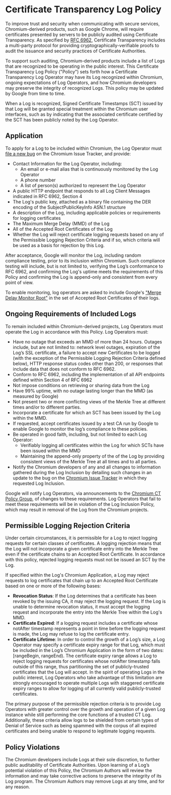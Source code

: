 # Certificate Transparency Log Policy

To improve trust and security when communicating with secure services,
Chromium-derived products, such as Google Chrome, will require certificates
presented by servers to be publicly audited using Certificate Transparency.
As specified by [RFC 6962](https://tools.ietf.org/html/rfc6962), Certificate
Transparency includes a multi-party protocol for providing
cryptographically-verifiable proofs to audit the issuance and security
practices of Certificate Authorities.

To support such auditing, Chromium-derived products include a list of Logs
that are recognized to be operating in the public interest. This Certificate
Transparency Log Policy ("Policy") sets forth how a Certificate Transparency
Log Operator may have its Log recognized within Chromium, ongoing expectations
of Log Operators, and how Chromium developers may preserve the integrity of
recognized Logs. This policy may be updated by Google from time to time.

When a Log is recognized, Signed Certificate Timestamps (SCT) issued by that
Log will be granted special treatment within the Chromium user interfaces,
such as by indicating that the associated certificate certified by the SCT has
been publicly noted by the Log Operator.

## Application

To apply for a Log to be included within Chromium, the Log Operator must
[file a new bug](https://bugs.chromium.org/p/chromium/issues/entry) on the
Chromium Issue Tracker, and provide:
  * Contact Information for the Log Operator, including:
    * An email or e-mail alias that is continuously monitored by the Log
      Operator
    * A phone number
    * A list of person(s) authorized to represent the Log Operator
  * A public HTTP endpoint that responds to all Log Client Messages indicated
    in RFC 6962, Section 4
  * The Log's public key, attached as a binary file containing the DER
    encoding of the SubjectPublicKeyInfo ASN.1 structure
  * A description of the Log, including applicable policies or requirements
    for logging certificates
  * The Maximum Merge Delay (MMD) of the Log
  * All of the Accepted Root Certificates of the Log
  * Whether the Log will reject certificate logging requests based on any of the Permissible Logging Rejection Criteria and if so, which criteria will be used as a basis for rejection by this Log.

After acceptance, Google will monitor the Log, including random compliance
testing, prior to its inclusion within Chromium. Such compliance testing will
include, but is not limited to, verifying the Log’s conformance to RFC 6962,
and confirming the Log's uptime meets the requirements of this Policy and
confirming the Log is append-only and consistent from every point of view.

To enable monitoring, log operators are asked to include Google's
["Merge Delay Monitor Root"](mmd_monitor_root.crt) in the set of Accepted Root
Certificates of their logs.

## Ongoing Requirements of Included Logs

To remain included within Chromium-derived projects, Log Operators must
operate the Log in accordance with this Policy. Log Operators must:

  * Have no outage that exceeds an MMD of more than 24 hours.
    Outages include, but are not limited to: network level outages, expiration
    of the Log’s SSL certificate, a failure to accept new Certificates to be
    logged (with the exception of the Permissible Logging Rejection Criteria defined below), HTTP response status codes other than 200, or responses that
    include data that does not conform to RFC 6962.
  * Conform to RFC 6962, including the implementation of all API endpoints
    defined within Section 4 of RFC 6962
  * Not impose conditions on retrieving or sharing data from the Log
  * Have 99% uptime, with no outage lasting longer than the MMD (as measured
    by Google) 
  * Not present two or more conflicting views of the Merkle Tree at different
    times and/or to different parties.
  * Incorporate a certificate for which an SCT has been issued by the Log
    within the MMD.
  * If requested, accept certificates issued by a test CA run by Google to
    enable Google to monitor the log’s compliance to these policies.
  * Be operated in good faith, including, but not limited to each Log
    Operator:
      * Verifiably logging all certificates within the Log for which SCTs have
        been issued within the MMD
      * Maintaining the append-only property of the of the Log by providing
        consistent views of the Merkle Tree at all times and to all parties.
  * Notify the Chromium developers of any and all changes to information
    gathered during the Log Inclusion by detailing such changes in an update
    to the bug on the [Chromium Issue Tracker](https://bugs.chromium.org/p/chromium/issues/list?q=component%3AInternals%3ENetwork%3ECertTrans)
    in which they requested Log Inclusion.

Google will notify Log Operators, via announcements to the
[Chromium CT Policy Group](https://groups.google.com/a/chromium.org/forum/#!forum/ct-policy),
of changes to these requirements. Log Operators that fail to meet these
requirements will be in violation of the Log Inclusion Policy, which may
result in removal of the Log from the Chromium projects.

## Permissible Logging Rejection Criteria

Under certain circumstances, it is permissible for a Log to reject logging requests for certain classes of certificates. A logging rejection means that the Log will not incorporate a given certificate entry into the Merkle Tree even if the certificate chains to an Accepted Root Certificate. In accordance with this policy, rejected logging requests must not be issued an SCT by the Log. 

If specified within the Log's Chromium Application, a Log may reject requests to log certificates that chain up to an Accepted Root Certificate based on one or more of the following bases: 

  * **Revocation Status**: If the Log determines that a certificate has been revoked by the issuing CA, it may reject the logging request. If the Log is unable to determine revocation status, it must accept the logging request and incorporate the entry into the Merkle Tree within the Log's MMD.
  * **Certificate Expired**: If a logging request includes a certificate whose notAfter timestamp represents a point in time before the logging request is made, the Log may refuse to log the certificate entry.
  * **Certificate Lifetime**: In order to control the growth of a Log’s size, a Log Operator may specify a certificate expiry range for that Log, which must be included in the Log’s Chromium Application in the form of two dates: [rangeBegin, rangeEnd). The certificate expiry range allows a Log to reject logging requests for certificates whose notAfter timestamp falls outside of this range, thus partitioning the set of publicly-trusted certificates that the Log will accept. In the spirit of operating Logs in the public interest, Log Operators who take advantage of this limitation are strongly encouraged to operate multiple Logs with staggered certificate expiry ranges to allow for logging of all currently valid publicly-trusted certificates. 
  
The primary purpose of the permissible rejection criteria is to provide Log Operators with greater control over the growth and operation of a given Log instance while still performing the core functions of a trusted CT Log. Additionally, these criteria allow logs to be shielded from certain types of Denial of Service such as being spammed with the corpus of all expired certificates and being unable to respond to legitimate logging requests.

## Policy Violations

The Chromium developers include Logs at their sole discretion, to further
public auditability of Certificate Authorities. Upon learning of a Log’s
potential violation of this Policy, the Chromium Authors will review the
information and may take corrective actions to preserve the integrity of its
Log program. The Chromium Authors may remove Logs at any time, and for any
reason.
